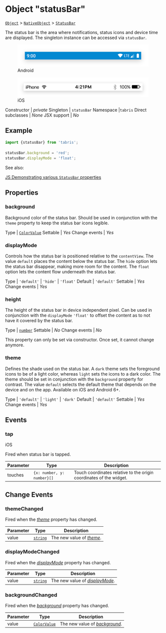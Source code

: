 ---
---
# Object "statusBar"

<span style="white-space:nowrap;">[`Object`](https://developer.mozilla.org/en-US/docs/Web/JavaScript/Reference/Global_Objects/Object)</span> > <span style="white-space:nowrap;">[`NativeObject`](NativeObject.md)</span> > <span style="white-space:nowrap;">[`StatusBar`](StatusBar.md)</span>

The status bar is the area where notifications, status icons and device time are displayed. The singleton instance can be accessed via `statusBar`.


<div class="tabris-image"><figure><div><img srcset="img/android/StatusBar.png 2x" src="img/android/StatusBar.png" alt="StatusBar on Android"/></div><figcaption>Android</figcaption></figure><figure><div><img srcset="img/ios/StatusBar.png 2x" src="img/ios/StatusBar.png" alt="StatusBar on iOS"/></div><figcaption>iOS</figcaption></figure></div>

Constructor | *private*
Singleton | `statusBar`
Namespace |`tabris`
Direct subclasses | *None*
JSX support | *No*


## Example
```js
import {statusBar} from 'tabris';

statusBar.background = 'red';
statusBar.displayMode = 'float';
```

See also:
  
[<span class='language js'>JS</span> Demonstrating various `StatusBar` properties](https://playground.tabris.com/?gitref=v3.1.0&snippet=statusbar.js)

## Properties

### background


Background color of the status bar. Should be used in conjunction with the `theme` property to keep the status bar icons legible.

Type | <span style="white-space:nowrap;">[`ColorValue`](../types.md#colorvalue)</span>
Settable | *Yes*
Change events | *Yes*




### displayMode


Controls how the status bar is positioned relative to the `contentView`. The value `default` places the content below the status bar. The `hide` option lets the status bar disappear, making more room for the content. The `float` option lets the content flow underneath the status bar.

Type | `'default'` \| `'hide'` \| `'float'`
Default | `'default'`
Settable | *Yes*
Change events | *Yes*




### height


The height of the status bar in device independent pixel. Can be used in conjunction with the `displayMode` `'float'` to offset the content as to not have it covered by the status bar.

Type | <span style="white-space:nowrap;">[`number`](https://developer.mozilla.org/en-US/docs/Web/JavaScript/Data_structures#Number_type)</span>
Settable | *No*
Change events | *No*




This property can only be set via constructor. Once set, it cannot change anymore.



### theme


Defines the shade used on the status bar. A `dark` theme sets the foreground icons to be of a light color, whereas `light` sets the icons to a dark color. The theme should be set in conjunction with the `background` property for contrast. The value `default` selects the default theme that depends on the device and on the app. Available on iOS and Android 6+.

Type | `'default'` \| `'light'` \| `'dark'`
Default | `'default'`
Settable | *Yes*
Change events | *Yes*





## Events

### tap

<p class="platforms"><span class='ios-tag' title='supported on iOS'>iOS</span></p>Fired when status bar is tapped.

Parameter|Type|Description
-|-|-
touches | <span style="white-space:nowrap;">`{x: number, y: number}[]`</span> | Touch coordinates relative to the origin coordinates of the widget.

## Change Events

### themeChanged

Fired when the [*theme*](#theme) property has changed.

Parameter|Type|Description
-|-|-
value | <span style="white-space:nowrap;">[`string`](https://developer.mozilla.org/en-US/docs/Web/JavaScript/Data_structures#String_type)</span> | The new value of [*theme*](#theme).

### displayModeChanged

Fired when the [*displayMode*](#displaymode) property has changed.

Parameter|Type|Description
-|-|-
value | <span style="white-space:nowrap;">[`string`](https://developer.mozilla.org/en-US/docs/Web/JavaScript/Data_structures#String_type)</span> | The new value of [*displayMode*](#displaymode).

### backgroundChanged

Fired when the [*background*](#background) property has changed.

Parameter|Type|Description
-|-|-
value | <span style="white-space:nowrap;">[`ColorValue`](../types.md#colorvalue)</span> | The new value of [*background*](#background).

